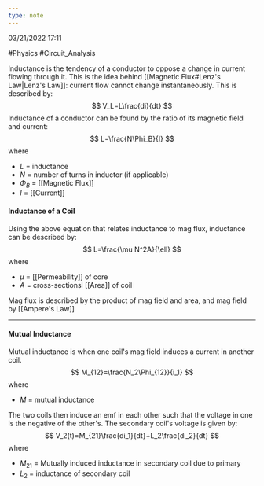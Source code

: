 ```yaml
---
type: note
---
```

03/21/2022 17:11

  #Physics #Circuit_Analysis 

Inductance is the tendency of a conductor to oppose a change in current flowing through it. This is the idea behind [[Magnetic Flux#Lenz's Law|Lenz's Law]]: current flow cannot change instantaneously. This is described by:
$$
V_L=L\frac{di}{dt}
$$
Inductance of a conductor can be found by the ratio of its magnetic field and current:
$$
L=\frac{N\Phi_B}{I}
$$
where
- $L$ = inductance
- $N$ = number of turns in inductor (if applicable)
- $\Phi_B$ = [[Magnetic Flux]]
- $I$ = [[Current]]

#### Inductance of a Coil
Using the above equation that relates inductance to mag flux, inductance can be described by:
$$
L=\frac{\mu N^2A}{\ell}
$$
where 
- $\mu$ = [[Permeability]] of core
- $A$ = cross-sectionsl [[Area]] of coil

Mag flux is described by the product of mag field and area, and mag field by [[Ampere's Law]]

---

#### Mutual Inductance
Mutual inductance is when one coil's mag field induces a current in another coil.
$$
M_{12}=\frac{N_2\Phi_{12}}{i_1}
$$
where
- $M$ = mutual inductance

The two coils then induce an emf in each other such that the voltage in one is the negative of the other's. The secondary coil's voltage is given by:
$$
V_2(t)=M_{21}\frac{di_1}{dt}+L_2\frac{di_2}{dt}
$$
where
- $M_{21}$ = Mutually induced inductance in secondary coil due to primary
- $L_2$ = inductance of secondary coil

